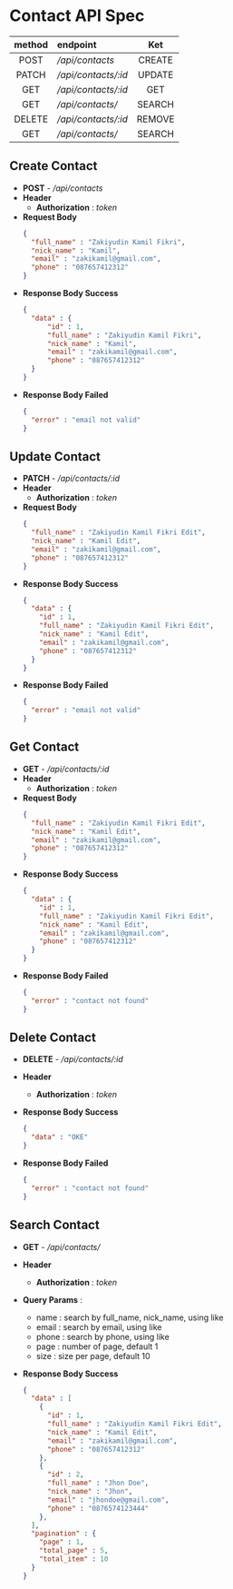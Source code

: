 # **Contact API Spec**

|method|endpoint|Ket|
|:---:|:---|:---:|
|POST|_/api/contacts_|CREATE|
|PATCH|_/api/contacts/:id_|UPDATE|
|GET|_/api/contacts/:id_|GET|
|GET|_/api/contacts/_|SEARCH|
|DELETE|_/api/contacts/:id_|REMOVE|
|GET|_/api/contacts/_|SEARCH|

## **Create Contact**
- **POST** - _/api/contacts_
- **Header**
  - **Authorization** : _token_
- **Request Body**
  ```json
  {
    "full_name" : "Zakiyudin Kamil Fikri",
    "nick_name" : "Kamil",
    "email" : "zakikamil@gmail.com",
    "phone" : "087657412312"
  }
  ```
- **Response Body Success**
  ```json
  {
    "data" : {
        "id" : 1,
        "full_name" : "Zakiyudin Kamil Fikri",
        "nick_name" : "Kamil",
        "email" : "zakikamil@gmail.com",
        "phone" : "087657412312"
    }
  }
  ```
- **Response Body Failed**
  ```json
  {
    "error" : "email not valid"
  }
  ```

## **Update Contact**
- **PATCH** - _/api/contacts/:id_
- **Header**
  -  **Authorization** : _token_
- **Request Body**
  ```json
  {
    "full_name" : "Zakiyudin Kamil Fikri Edit",
    "nick_name" : "Kamil Edit",
    "email" : "zakikamil@gmail.com",
    "phone" : "087657412312"
  }
  ```
- **Response Body Success**
  ```json
  {
    "data" : {
      "id" : 1,
      "full_name" : "Zakiyudin Kamil Fikri Edit",
      "nick_name" : "Kamil Edit",
      "email" : "zakikamil@gmail.com",
      "phone" : "087657412312"
    }
  }
  ```
- **Response Body Failed**
  ```json
  {
    "error" : "email not valid"
  }
  ```

## **Get Contact**
- **GET** - _/api/contacts/:id_
- **Header**
  -  **Authorization** : _token_
- **Request Body**
  ```json
  {
    "full_name" : "Zakiyudin Kamil Fikri Edit",
    "nick_name" : "Kamil Edit",
    "email" : "zakikamil@gmail.com",
    "phone" : "087657412312"
  }
  ```
- **Response Body Success**
  ```json
  {
    "data" : {
      "id" : 1,
      "full_name" : "Zakiyudin Kamil Fikri Edit",
      "nick_name" : "Kamil Edit",
      "email" : "zakikamil@gmail.com",
      "phone" : "087657412312"
    }
  }
  ```
- **Response Body Failed**
  ```json
  {
    "error" : "contact not found"
  }
  ```

## **Delete Contact**
- **DELETE** - _/api/contacts/:id_
- **Header**
  -  **Authorization** : _token_

- **Response Body Success**
  ```json
  {
    "data" : "OKE"
  }
  ```
- **Response Body Failed**
  ```json
  {
    "error" : "contact not found"
  }
  ```

## **Search Contact**
- **GET** - _/api/contacts/_
- **Header**
  -  **Authorization** : _token_
- **Query Params** : 
  - name : search by full_name, nick_name, using like
  - email : search by email, using like
  - phone : search by phone, using like
  - page : number of page, default 1
  - size : size per page, default 10
  
- **Response Body Success**
  ```json
  {
    "data" : [
      {
        "id" : 1,
        "full_name" : "Zakiyudin Kamil Fikri Edit",
        "nick_name" : "Kamil Edit",
        "email" : "zakikamil@gmail.com",
        "phone" : "087657412312"
      },
      {
        "id" : 2,
        "full_name" : "Jhon Doe",
        "nick_name" : "Jhon",
        "email" : "jhondoe@gmail.com",
        "phone" : "0876574123444"
      },
    ],
    "pagination" : {
      "page" : 1,
      "total_page" : 5,
      "total_item" : 10
    }
  }
  ```